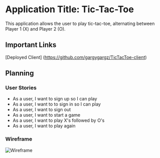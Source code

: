 # Application Title: Tic-Tac-Toe #

This application allows the user to play tic-tac-toe, alternating between Player 1 (X) and Player 2 (O).

## Important Links ##

[Deployed Client] (https://github.com/gargygargz/TicTacToe-client)

## Planning ##

### User Stories ###

- As a user, I want to sign up so I can play
- As a user, I want to to sign in so I can play
- As a user, I want to sign out
- As a user, I want to start a game
- As a user, I want to play X's followed by O's
- As a user, I want to play again

### Wireframe ###

![Wireframe](https://imgur.com/a/Ns8ghvQ)
